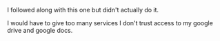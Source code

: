 I followed along with this one but didn't actually do it.

I would have to give too many services I don't trust access to my google drive and google docs.

